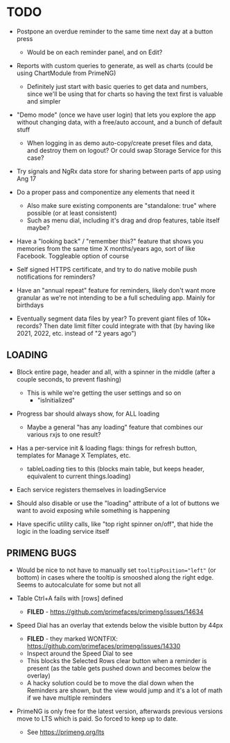 # TODO
- Postpone an overdue reminder to the same time next day at a button press
  - Would be on each reminder panel, and on Edit?

- Reports with custom queries to generate, as well as charts (could be using ChartModule from PrimeNG)
  - Definitely just start with basic queries to get data and numbers, since we'll be using that for charts so having the text first is valuable and simpler

- "Demo mode" (once we have user login) that lets you explore the app without changing data, with a free/auto account, and a bunch of default stuff
  - When logging in as demo auto-copy/create preset files and data, and destroy them on logout? Or could swap Storage Service for this case?

- Try signals and NgRx data store for sharing between parts of app using Ang 17
- Do a proper pass and componentize any elements that need it
  - Also make sure existing components are "standalone: true" where possible (or at least consistent)
  - Such as menu dial, including it's drag and drop features, table itself maybe?
- Have a "looking back" / "remember this?" feature that shows you memories from the same time X months/years ago, sort of like Facebook. Toggleable option of course
- Self signed HTTPS certificate, and try to do native mobile push notifications for reminders?
- Have an "annual repeat" feature for reminders, likely don't want more granular as we're not intending to be a full scheduling app. Mainly for birthdays
- Eventually segment data files by year? To prevent giant files of 10k+ records? Then date limit filter could integrate with that (by having like 2021, 2022, etc. instead of "2 years ago")

## LOADING
- Block entire page, header and all, with a spinner in the middle (after a couple seconds, to prevent flashing)
  - This is while we're getting the user settings and so on
    - "isInitialized"

- Progress bar should always show, for ALL loading
  - Maybe a general "has any loading" feature that combines our various rxjs to one result?

- Has a per-service init & loading flags: things for refresh button, templates for Manage X Templates, etc.
  - tableLoading ties to this (blocks main table, but keeps header, equivalent to current things.loading)
- Each service registers themselves in loadingService

- Should also disable or use the "loading" attribute of a lot of buttons we want to avoid exposing while something is happening

- Have specific utility calls, like "top right spinner on/off", that hide the logic in the loading service itself

## PRIMENG BUGS
- Would be nice to not have to manually set `tooltipPosition="left"` (or bottom) in cases where the tooltip is smooshed along the right edge. Seems to autocalculate for some but not all

- Table Ctrl+A fails with [rows] defined
  - **FILED** - https://github.com/primefaces/primeng/issues/14634

- Speed Dial has an overlay that extends below the visible button by 44px
  - **FILED** - they marked WONTFIX: https://github.com/primefaces/primeng/issues/14330
  - Inspect around the Speed Dial to see
  - This blocks the Selected Rows clear button when a reminder is present (as the table gets pushed down and becomes below the overlay)
  - A hacky solution could be to move the dial down when the Reminders are shown, but the view would jump and it's a lot of math if we have multiple reminders

- PrimeNG is only free for the latest version, afterwards previous versions move to LTS which is paid. So forced to keep up to date.
  - See https://primeng.org/lts

